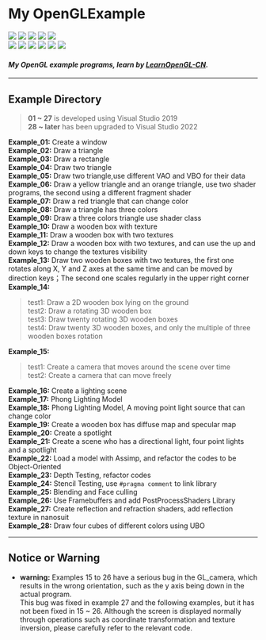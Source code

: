 # My OpenGLExample
![](https://img.shields.io/badge/License-MIT-write.svg)  ![](https://img.shields.io/badge/Language-C++-darkblue.svg)  ![](https://img.shields.io/badge/Language-GLSL-darkblue.svg) ![](https://img.shields.io/badge/IDE-Visual_Studio-purple.svg) ![](https://img.shields.io/badge/API-OpenGL_3.3-blue.svg)  
  [![](https://img.shields.io/badge/UI_Library-Dear_ImGui-orange.svg)](https://github.com/ocornut/imgui)  [![](https://img.shields.io/badge/API_Library-GLAD-yellow.svg)](https://github.com/Dav1dde/glad)  [![](https://img.shields.io/badge/API_Library-GLFW-yellow.svg)](https://www.glfw.org/download.html)  [![](https://img.shields.io/badge/Math_Library-GLM-yellow.svg)](https://glm.g-truc.net/0.9.8/index.html)  [![](https://img.shields.io/badge/Load_Library-stb__image-yellow.svg)](https://github.com/nothings/stb)  [![](https://img.shields.io/badge/Load_Library-Assimp-yellow.svg)](https://github.com/assimp/assimp)

#### *My OpenGL example programs, learn by [LearnOpenGL-CN](https://learnopengl-cn.github.io/).*

----
## Example Directory
> **01 ~ 27** is developed using Visual Studio 2019   
> **28 ~ later** has been upgraded to Visual Studio 2022

**Example_01:** Create  a window    
**Example_02:** Draw a triangle     
**Example_03:** Draw a rectangle    
**Example_04:** Draw two triangle    
**Example_05:** Draw two triangle,use different VAO and VBO for their data    
**Example_06:** Draw a yellow triangle and an orange triangle, use two shader programs, the second using a different fragment shader    
**Example_07:** Draw a red triangle that can change color    
**Example_08:** Draw a triangle has three colors    
**Example_09:** Draw a three colors triangle use shader class    
**Example_10:** Draw a wooden box with texture    
**Example_11:** Draw a wooden box with two textures    
**Example_12:** Draw a wooden box with two textures, and can use the up and down keys to change the textures visibility    
**Example_13:** Draw two wooden boxes with two textures, the first one rotates along X, Y and Z axes at the same time and can be moved by direction keys；The second one scales regularly in the upper right corner    
**Example_14:** 
>test1: Draw a 2D wooden box lying on the ground  
test2: Draw a rotating 3D wooden box     
test3: Draw twenty rotating 3D wooden boxes  
test4: Draw twenty 3D wooden boxes, and only the multiple of three wooden boxes rotation

**Example_15:** 
>test1: Create a camera that moves around the scene over time  
test2: Create a camera that can move freely

**Example_16:** Create a lighting scene    
**Example_17:** Phong Lighting Model    
**Example_18:** Phong Lighting Model, A moving point light source that can change color    
**Example_19:** Create a wooden box has diffuse map and specular map    
**Example_20:** Create a spotlight    
**Example_21:** Create a scene who has a directional light, four point lights and a spotlight     
**Example_22:** Load a model with Assimp, and refactor the codes to be Object-Oriented    
**Example_23:** Depth Testing, refactor codes    
**Example_24:** Stencil Testing, use ```#pragma comment``` to link library    
**Example_25:** Blending and Face culling    
**Example_26:** Use Framebuffers and add PostProcessShaders Library    
**Example_27:** Create reflection and refraction shaders, add reflection texture in nanosuit    
**Example_28:** Draw four cubes of different colors using UBO    

----
## Notice or Warning
- **warning:** Examples 15 to 26 have a serious bug in the GL_camera, which results in the wrong orientation, such as the y axis being down in the actual program.   
This bug was fixed in example 27 and the following examples, but it has not been fixed in 15 ~ 26. Although the screen is displayed normally through operations such as coordinate transformation and texture inversion, please carefully refer to the relevant code.